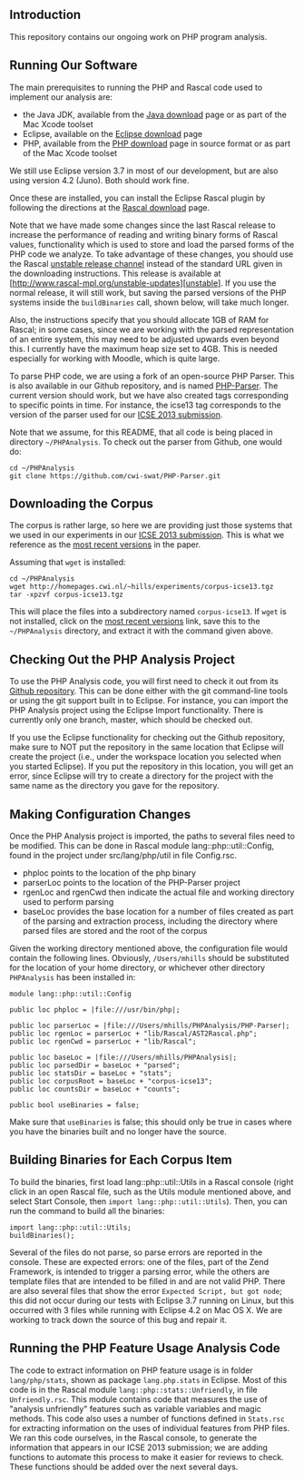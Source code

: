 Introduction
------------

This repository contains our ongoing work on PHP program analysis.

Running Our Software
--------------------

The main prerequisites to running the PHP and Rascal code used
to implement our analysis are:

* the Java JDK, available from the [Java download][java] page or as
  part of the Mac Xcode toolset
* Eclipse, available on the [Eclipse download][eclipse] page
* PHP, available from the [PHP download][php] page in source format
  or as part of the Mac Xcode toolset
  
We still use Eclipse version 3.7 in most of our development, but 
are also using version 4.2 (Juno). Both should work fine.

Once these are installed, you can install the Eclipse Rascal plugin
by following the directions at the [Rascal download][rascal] page.

Note that we have made some changes since the last Rascal release to
increase the performance of reading and writing binary forms of
Rascal values, functionality which is used to store and load the parsed
forms of the PHP code we analyze. To take advantage of these changes,
you should use the Rascal [unstable release channel][unstable] instead
of the standard URL given in the downloading instructions. This release
is available at [http://www.rascal-mpl.org/unstable-updates][unstable].
If you use the normal release, it will still work, but saving the
parsed versions of the PHP systems inside the `buildBinaries`
call, shown below, will take much longer.

Also, the instructions specify that you should allocate 1GB
of RAM for Rascal; in some cases, since we are working with
the parsed representation of an entire system, this may need
to be adjusted upwards even beyond this. I currently have the
maximum heap size set to 4GB. This is needed especially for working
with Moodle, which is quite large.

To parse PHP code, we are using a fork of an open-source PHP
Parser. This is also available in our Github repository, and
is named [PHP-Parser][phpp]. The current version should work,
but we have also created tags corresponding to specific points
in time. For instance, the icse13 tag corresponds to the version
of the parser used for our [ICSE 2013 submission][icse2013].

[java]: http://www.oracle.com/technetwork/java/javase/downloads/index.html
[rascal]: http://www.rascal-mpl.org
[eclipse]: http://www.eclipse.org
[unstable]: http://www.rascal-mpl.org/unstable-updates
[php]: http://www.php.net/downloads.php
[phpp]: https://github.com/cwi-swat/PHP-Parser
[icse2013]: http://homepages.cwi.nl/~hills/publications/hills-klint-vinju-2013-icse-submitted.pdf

Note that we assume, for this README, that all code is being
placed in directory `~/PHPAnalysis`. To check out the parser
from Github, one would do:
    
    cd ~/PHPAnalysis
    git clone https://github.com/cwi-swat/PHP-Parser.git

Downloading the Corpus
----------------------

The corpus is rather large, so here we are providing just those
systems that we used in our experiments in our [ICSE 2013 submission][icse2013].
This is what we reference as the [most recent versions][mrvicse13] 
in the paper.

[mrvicse13]: http://homepages.cwi.nl/~hills/experiments/corpus-icse13.tgz

Assuming that `wget` is installed:
    
    cd ~/PHPAnalysis
    wget http://homepages.cwi.nl/~hills/experiments/corpus-icse13.tgz
    tar -xpzvf corpus-icse13.tgz

This will place the files into a subdirectory named `corpus-icse13`. If
`wget` is not installed, click on the [most recent versions][mrvicse13]
link, save this to the `~/PHPAnalysis` directory, and extract it with the
command given above.

Checking Out the PHP Analysis Project
-------------------------------------

To use the PHP Analysis code, you will first need to check it out
from its [Github repository][phpsa]. This can be done either with
the git command-line tools or using the git support built in to
Eclipse. For instance, you can import the PHP Analysis project
using the Eclipse Import functionality. There is currently only
one branch, master, which should be checked out.

[phpsa]: https://github.com/cwi-swat/php-analysis

If you use the Eclipse functionality for checking out the
Github repository, make sure to NOT put the repository in the
same location that Eclipse will create the project (i.e., under
the workspace location you selected when you started Eclipse). If
you put the repository in this location, you will get an error,
since Eclipse will try to create a directory for the project with
the same name as the directory you gave for the repository.

Making Configuration Changes
----------------------------

Once the PHP Analysis project is imported, the paths to several files
need to be modified. This can be done in Rascal module lang::php::util::Config,
found in the project under src/lang/php/util in file Config.rsc.

* phploc points to the location of the php binary
* parserLoc points to the location of the PHP-Parser project
* rgenLoc and rgenCwd then indicate the actual file and working directory used
  to perform parsing
* baseLoc provides the base location for a number of files created as part of
  the parsing and extraction process, including the directory where parsed
  files are stored and the root of the corpus

Given the working directory mentioned above, the configuration file
would contain the following lines. Obviously, `/Users/mhills` should
be substituted for the location of your home directory, or whichever
other directory `PHPAnalysis` has been installed in:
    
    module lang::php::util::Config
    
    public loc phploc = |file:///usr/bin/php|;
    
    public loc parserLoc = |file:///Users/mhills/PHPAnalysis/PHP-Parser|;
    public loc rgenLoc = parserLoc + "lib/Rascal/AST2Rascal.php";
    public loc rgenCwd = parserLoc + "lib/Rascal";
    
    public loc baseLoc = |file:///Users/mhills/PHPAnalysis|;
    public loc parsedDir = baseLoc + "parsed";
    public loc statsDir = baseLoc + "stats";
    public loc corpusRoot = baseLoc + "corpus-icse13";
    public loc countsDir = baseLoc + "counts";
    
    public bool useBinaries = false;
    
Make sure that `useBinaries` is false; this should only be true in cases where you
have the binaries built and no longer have the source.

Building Binaries for Each Corpus Item
--------------------------------------

To build the binaries, first load lang::php::util::Utils in a Rascal console
(right click in an open Rascal file, such as the Utils module mentioned above,
and select Start Console, then `import lang::php::util::Utils`). Then, you
can run the command to build all the binaries:
    
    import lang::php::util::Utils;
    buildBinaries();

Several of the files do not parse, so parse errors are reported in the console.
These are expected errors: one of the files, part of the Zend Framework, is
intended to trigger a parsing error, while the others are template files that
are intended to be filled in and are not valid PHP. There are also several files
that show the error `Expected Script, but got node`; this did not occur during
our tests with Eclipse 3.7 running on Linux, but this occurred with 3 files
while running with Eclipse 4.2 on Mac OS X. We are working to track down the
source of this bug and repair it.

Running the PHP Feature Usage Analysis Code
-------------------------------------------

The code to extract information on PHP feature usage is in folder
`lang/php/stats`, shown as package `lang.php.stats` in Eclipse. Most
of this code is in the Rascal module `lang::php::stats::Unfriendly`,
in file `Unfriendly.rsc`. This module contains code that measures the
use of "analysis unfriendly" features such as variable variables and
magic methods. This code also uses a number of functions defined
in `Stats.rsc` for extracting information on the uses of individual
features from PHP files. We ran this code ourselves, in the Rascal
console, to generate the information that appears in our ICSE 2013
submission; we are adding functions to automate this process to make
it easier for reviews to check. These functions should be added over
the next several days.